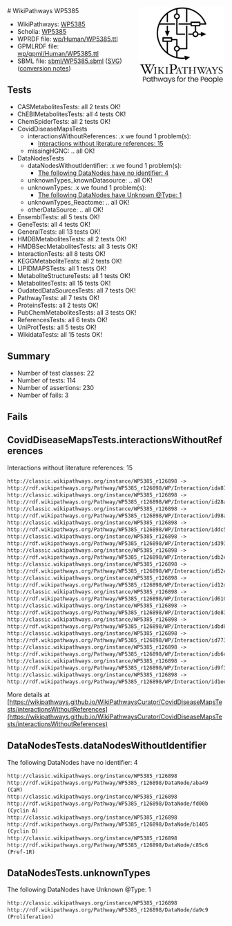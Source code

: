 <img style="float: right; width: 200px" src="../logo.png" />
# WikiPathways WP5385

* WikiPathways: [WP5385](https://identifiers.org/wikipathways:WP5385)
* Scholia: [WP5385](https://scholia.toolforge.org/wikipathways/WP5385)
* WPRDF file: [wp/Human/WP5385.ttl](../wp/Human/WP5385.ttl)
* GPMLRDF file: [wp/gpml/Human/WP5385.ttl](../wp/gpml/Human/WP5385.ttl)
* SBML file: [sbml/WP5385.sbml](../sbml/WP5385.sbml) ([SVG](../sbml/WP5385.svg)) ([conversion notes](../sbml/WP5385.txt))

## Tests
* CASMetabolitesTests: all 2 tests OK!
* ChEBIMetabolitesTests: all 4 tests OK!
* ChemSpiderTests: all 2 tests OK!
* CovidDiseaseMapsTests
    * interactionsWithoutReferences: .x we found 1 problem(s):
        * [Interactions without literature references: 15](#9701cce6)
    * missingHGNC: .. all OK!
* DataNodesTests
    * dataNodesWithoutIdentifier: .x we found 1 problem(s):
        * [The following DataNodes have no identifier: 4](#d2d32fa3)
    * unknownTypes_knownDatasource: .. all OK!
    * unknownTypes: .x we found 1 problem(s):
        * [The following DataNodes have Unknown @Type: 1](#839973df)
    * unknownTypes_Reactome: .. all OK!
    * otherDataSource: .. all OK!
* EnsemblTests: all 5 tests OK!
* GeneTests: all 4 tests OK!
* GeneralTests: all 13 tests OK!
* HMDBMetabolitesTests: all 2 tests OK!
* HMDBSecMetabolitesTests: all 3 tests OK!
* InteractionTests: all 8 tests OK!
* KEGGMetaboliteTests: all 2 tests OK!
* LIPIDMAPSTests: all 1 tests OK!
* MetaboliteStructureTests: all 1 tests OK!
* MetabolitesTests: all 15 tests OK!
* OudatedDataSourcesTests: all 7 tests OK!
* PathwayTests: all 7 tests OK!
* ProteinsTests: all 2 tests OK!
* PubChemMetabolitesTests: all 3 tests OK!
* ReferencesTests: all 6 tests OK!
* UniProtTests: all 5 tests OK!
* WikidataTests: all 15 tests OK!


## Summary

* Number of test classes: 22
* Number of tests: 114
* Number of assertions: 230
* Number of fails: 3

## Fails

<a name="9701cce6" />

## CovidDiseaseMapsTests.interactionsWithoutReferences

Interactions without literature references: 15
```
http://classic.wikipathways.org/instance/WP5385_r126898 -> http://rdf.wikipathways.org/Pathway/WP5385_r126898/WP/Interaction/ida87ec1a6
http://classic.wikipathways.org/instance/WP5385_r126898 -> http://rdf.wikipathways.org/Pathway/WP5385_r126898/WP/Interaction/id28aeb278
http://classic.wikipathways.org/instance/WP5385_r126898 -> http://rdf.wikipathways.org/Pathway/WP5385_r126898/WP/Interaction/id98a5e5f
http://classic.wikipathways.org/instance/WP5385_r126898 -> http://rdf.wikipathways.org/Pathway/WP5385_r126898/WP/Interaction/iddc58a8d7
http://classic.wikipathways.org/instance/WP5385_r126898 -> http://rdf.wikipathways.org/Pathway/WP5385_r126898/WP/Interaction/id3932fca8
http://classic.wikipathways.org/instance/WP5385_r126898 -> http://rdf.wikipathways.org/Pathway/WP5385_r126898/WP/Interaction/idb2e4be81
http://classic.wikipathways.org/instance/WP5385_r126898 -> http://rdf.wikipathways.org/Pathway/WP5385_r126898/WP/Interaction/id52e30c5c
http://classic.wikipathways.org/instance/WP5385_r126898 -> http://rdf.wikipathways.org/Pathway/WP5385_r126898/WP/Interaction/id12d019b7
http://classic.wikipathways.org/instance/WP5385_r126898 -> http://rdf.wikipathways.org/Pathway/WP5385_r126898/WP/Interaction/id6105db16
http://classic.wikipathways.org/instance/WP5385_r126898 -> http://rdf.wikipathways.org/Pathway/WP5385_r126898/WP/Interaction/ide83591df
http://classic.wikipathways.org/instance/WP5385_r126898 -> http://rdf.wikipathways.org/Pathway/WP5385_r126898/WP/Interaction/idbd8469d
http://classic.wikipathways.org/instance/WP5385_r126898 -> http://rdf.wikipathways.org/Pathway/WP5385_r126898/WP/Interaction/id773935ed
http://classic.wikipathways.org/instance/WP5385_r126898 -> http://rdf.wikipathways.org/Pathway/WP5385_r126898/WP/Interaction/idb6cca23c
http://classic.wikipathways.org/instance/WP5385_r126898 -> http://rdf.wikipathways.org/Pathway/WP5385_r126898/WP/Interaction/id9f37ed98
http://classic.wikipathways.org/instance/WP5385_r126898 -> http://rdf.wikipathways.org/Pathway/WP5385_r126898/WP/Interaction/id1ee658bd
```

More details at [https://wikipathways.github.io/WikiPathwaysCurator/CovidDiseaseMapsTests/interactionsWithoutReferences](https://wikipathways.github.io/WikiPathwaysCurator/CovidDiseaseMapsTests/interactionsWithoutReferences)

<a name="d2d32fa3" />

## DataNodesTests.dataNodesWithoutIdentifier

The following DataNodes have no identifier: 4
```
http://classic.wikipathways.org/instance/WP5385_r126898 http://rdf.wikipathways.org/Pathway/WP5385_r126898/DataNode/aba49 (CaM)
http://classic.wikipathways.org/instance/WP5385_r126898 http://rdf.wikipathways.org/Pathway/WP5385_r126898/DataNode/fd00b (Cyclin A)
http://classic.wikipathways.org/instance/WP5385_r126898 http://rdf.wikipathways.org/Pathway/WP5385_r126898/DataNode/b1405 (Cyclin D)
http://classic.wikipathways.org/instance/WP5385_r126898 http://rdf.wikipathways.org/Pathway/WP5385_r126898/DataNode/c85c6 (Pref-1R)
```

<a name="839973df" />

## DataNodesTests.unknownTypes

The following DataNodes have Unknown @Type: 1
```
http://classic.wikipathways.org/instance/WP5385_r126898 http://rdf.wikipathways.org/Pathway/WP5385_r126898/DataNode/da9c9 (Proliferation)
```

